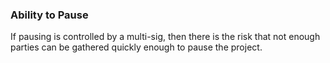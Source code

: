 ### Ability to Pause
If pausing is controlled by a multi-sig, then there is the risk 
that not enough parties can be gathered quickly enough to pause 
the project.
